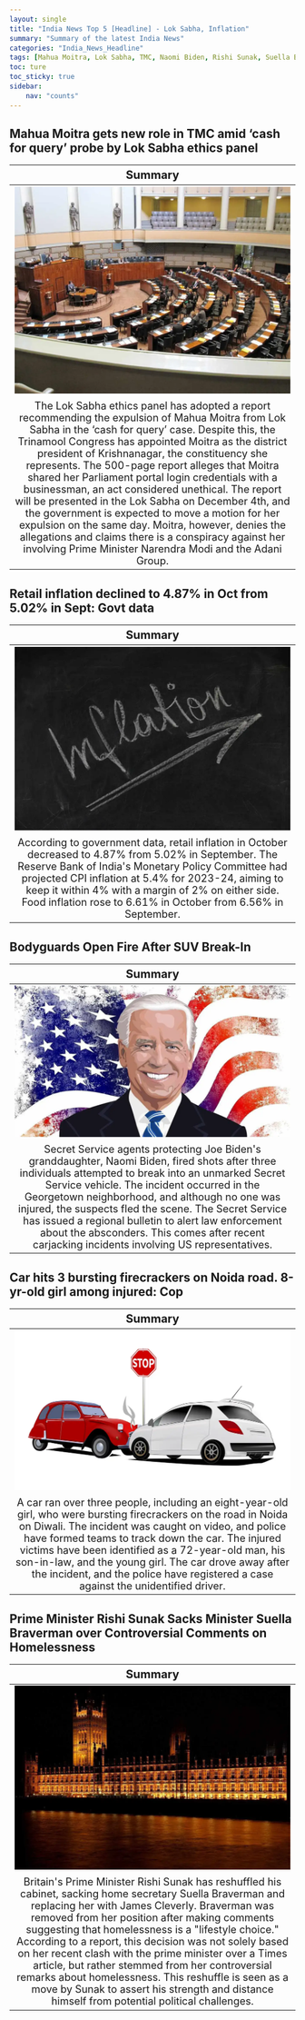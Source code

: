 ```yaml
---
layout: single
title: "India News Top 5 [Headline] - Lok Sabha, Inflation"
summary: "Summary of the latest India News"
categories: "India_News_Headline"
tags: [Mahua Moitra, Lok Sabha, TMC, Naomi Biden, Rishi Sunak, Suella Braverman, Inflation]
toc: ture
toc_sticky: true
sidebar:
    nav: "counts"
---
```


<style>
table th:first-of-type {
    width: 100%;
    font-size: 20px;
}
table td:nth-of-type(1) {
    width: 100%;
    font-size: 18px;
}
</style>

## Mahua Moitra gets new role in TMC amid ‘cash for query’ probe by Lok Sabha ethics panel

Summary | 
:---:|
![](/assets/images/2023-11-13-India_News_Headline_231113_3-1.webp) |
The Lok Sabha ethics panel has adopted a report recommending the expulsion of Mahua Moitra from Lok Sabha in the ‘cash for query’ case. Despite this, the Trinamool Congress has appointed Moitra as the district president of Krishnanagar, the constituency she represents. The 500-page report alleges that Moitra shared her Parliament portal login credentials with a businessman, an act considered unethical. The report will be presented in the Lok Sabha on December 4th, and the government is expected to move a motion for her expulsion on the same day. Moitra, however, denies the allegations and claims there is a conspiracy against her involving Prime Minister Narendra Modi and the Adani Group. |

## Retail inflation declined to 4.87% in Oct from 5.02% in Sept: Govt data

Summary | 
:---:|
![](/assets/images/2023-11-13-India_News_Headline_231113_3-2.webp) |
According to government data, retail inflation in October decreased to 4.87% from 5.02% in September. The Reserve Bank of India's Monetary Policy Committee had projected CPI inflation at 5.4% for 2023-24, aiming to keep it within 4% with a margin of 2% on either side. Food inflation rose to 6.61% in October from 6.56% in September. |

## Bodyguards Open Fire After SUV Break-In

Summary | 
:---:|
![](/assets/images/2023-11-13-India_News_Headline_231113_3-3.webp) |
Secret Service agents protecting Joe Biden's granddaughter, Naomi Biden, fired shots after three individuals attempted to break into an unmarked Secret Service vehicle. The incident occurred in the Georgetown neighborhood, and although no one was injured, the suspects fled the scene. The Secret Service has issued a regional bulletin to alert law enforcement about the absconders. This comes after recent carjacking incidents involving US representatives. |

## Car hits 3 bursting firecrackers on Noida road. 8-yr-old girl among injured: Cop

Summary | 
:---:|
![](/assets/images/2023-11-13-India_News_Headline_231113_3-4.webp) |
A car ran over three people, including an eight-year-old girl, who were bursting firecrackers on the road in Noida on Diwali. The incident was caught on video, and police have formed teams to track down the car. The injured victims have been identified as a 72-year-old man, his son-in-law, and the young girl. The car drove away after the incident, and the police have registered a case against the unidentified driver. |

## Prime Minister Rishi Sunak Sacks Minister Suella Braverman over Controversial Comments on Homelessness

Summary | 
:---:|
![](/assets/images/2023-11-13-India_News_Headline_231113_3-5.webp)|
Britain's Prime Minister Rishi Sunak has reshuffled his cabinet, sacking home secretary Suella Braverman and replacing her with James Cleverly. Braverman was removed from her position after making comments suggesting that homelessness is a "lifestyle choice." According to a report, this decision was not solely based on her recent clash with the prime minister over a Times article, but rather stemmed from her controversial remarks about homelessness. This reshuffle is seen as a move by Sunak to assert his strength and distance himself from potential political challenges. |